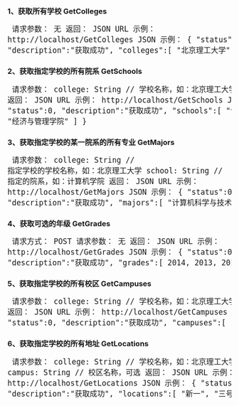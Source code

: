 ### 1、获取所有学校 GetColleges
<big><pre>
请求参数：    无
返回：       JSON
URL 示例：   http://localhost/GetColleges
JSON 示例：
{
    "status":0,
    "description":"获取成功",
    "colleges":[
        "北京理工大学"
    ]
}
</pre></big>

### 2、获取指定学校的所有院系 GetSchools
<big><pre>
请求参数：    college: String     // 学校名称，如：北京理工大学
返回：       JSON
URL 示例：   http://localhost/GetSchools
JSON 示例：
{
    "status":0,
    "description":"获取成功",
    "schools":[
        "计算机学院",
        "经济与管理学院"
    ]
}
</pre></big>

### 3、获取指定学校的某一院系的所有专业 GetMajors
<big><pre>
请求参数：    college: String     // 指定学校的学校名称，如：北京理工大学
             school: String      // 指定的院系，如：计算机学院
返回：       JSON
URL 示例：   http://localhost/GetMajors
JSON 示例：
{
    "status":0,
    "description":"获取成功",
    "majors":[
        "计算机科学与技术",
        "物联网"
    ]
}
</pre></big>

### 4、获取可选的年级 GetGrades
<big><pre>
请求方式：    POST
请求参数：    无
返回：       JSON
URL 示例：   http://localhost/GetGrades
JSON 示例：
{
    "status":0,
    "description":"获取成功",
    "grades":[
        2014,
        2013,
        2012,
        2011
    ]
}
</pre></big>

### 5、获取指定学校的所有校区 GetCampuses
<big><pre>
请求参数：    college: String     // 学校名称，如：北京理工大学
返回：       JSON
URL 示例：   http://localhost/GetCampuses
JSON 示例：
{
    "status":0,
    "description":"获取成功",
    "campuses":[
        "良乡",
        "中关村"
    ]
}
</pre></big>

### 6、获取指定学校的所有地址 GetLocations
<big><pre>
请求参数：    college: String     // 学校名称，如：北京理工大学
             campus: String      // 校区名称，可选
返回：       JSON
URL 示例：   http://localhost/GetLocations
JSON 示例：
{
    "status":0,
    "description":"获取成功",
    "locations":[
        "新一",
        "三号楼"
    ]
}
</pre></big>
